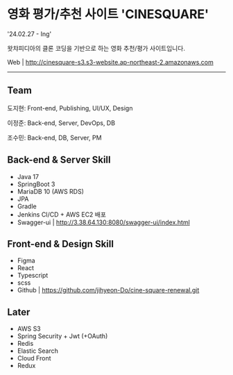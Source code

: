 # 영화 평가/추천 사이트 'CINESQUARE'
'24.02.27 - Ing'

왓챠피디아의 클론 코딩을 기반으로 하는 영화 추천/평가 사이트입니다.

Web | http://cinesquare-s3.s3-website.ap-northeast-2.amazonaws.com

---

## Team
도지현: Front-end, Publishing, UI/UX, Design

이정준: Back-end, Server, DevOps, DB

조수민: Back-end, DB, Server, PM


## Back-end & Server Skill
- Java 17
- SpringBoot 3
- MariaDB 10 (AWS RDS)
- JPA
- Gradle
- Jenkins CI/CD + AWS EC2 배포
- Swagger-ui | http://3.38.64.130:8080/swagger-ui/index.html

## Front-end & Design Skill
- Figma
- React
- Typescript
- scss
- Github | https://github.com/jihyeon-Do/cine-square-renewal.git


## Later
- AWS S3
- Spring Security + Jwt (+OAuth)
- Redis
- Elastic Search
- Cloud Front
- Redux
